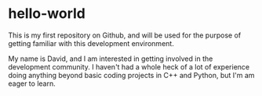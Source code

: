 # hello-world
This is my first repository on Github, and will be used for the purpose of getting familiar with this development environment.

My name is David, and I am interested in getting involved in the development community. I haven't had a whole heck of a lot of experience doing anything beyond basic coding projects in C++ and Python, but I'm am eager to learn.
